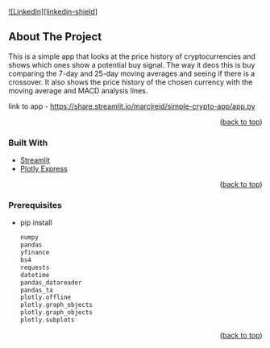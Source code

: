 <div id="top"></div>
<!--
*** Thanks for checking out the Best-README-Template. If you have a suggestion
*** that would make this better, please fork the repo and create a pull request
*** or simply open an issue with the tag "enhancement".
*** Don't forget to give the project a star!
*** Thanks again! Now go create something AMAZING! :D
-->



<!-- PROJECT SHIELDS -->
<!--
*** I'm using markdown "reference style" links for readability.
*** Reference links are enclosed in brackets [ ] instead of parentheses ( ).
*** See the bottom of this document for the declaration of the reference variables
*** for contributors-url, forks-url, etc. This is an optional, concise syntax you may use.
*** https://www.markdownguide.org/basic-syntax/#reference-style-links
-->

[![LinkedIn][linkedin-shield]][linkedin-url]




<!-- ABOUT THE PROJECT -->
## About The Project


This is a simple app that looks at the price history of cryptocurrencies and shows which ones show a potential buy signal.
The way it deos this is buy comparing the 7-day and 25-day moving averages and seeing if there is a crossover. 
It also shows the price history of the chosen currency with the moving average and MACD analysis lines.

link to app   -  https://share.streamlit.io/marcjreid/simple-crypto-app/app.py

<p align="right">(<a href="#top">back to top</a>)</p>



### Built With

* [Streamlit](https://streamlit.io/)
* [Plotly Express](https://plotly.com/python/plotly-express/)

<p align="right">(<a href="#top">back to top</a>)</p>

<!-- GETTING STARTED -->

### Prerequisites

* pip install
  ```sh
  numpy
  pandas
  yfinance
  bs4
  requests
  datetime
  pandas_datareader 
  pandas_ta
  plotly.offline
  plotly.graph_objects 
  plotly.graph_objects
  plotly.subplots 
  ```
<p align="right">(<a href="#top">back to top</a>)</p>

[linkedin-url]: https://linkedin.com/in/othneildrew

